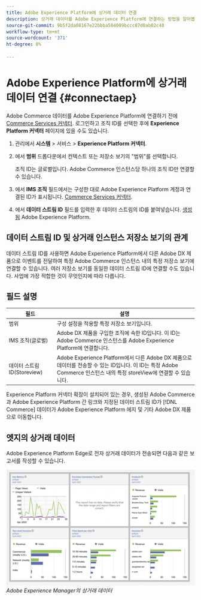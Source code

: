 ```yaml
---
title: Adobe Experience Platform에 상거래 데이터 연결
description: 상거래 데이터를 Adobe Experience Platform에 연결하는 방법을 알아봅니다.
source-git-commit: 9b5f2da08167e22bbba504009bccc87d0ab02c48
workflow-type: tm+mt
source-wordcount: '371'
ht-degree: 0%

---
```


# Adobe Experience Platform에 상거래 데이터 연결 {#connectaep}

Adobe Commerce 데이터를 Adobe Experience Platform에 연결하기 전에 [Commerce Services 커넥터](../landing/saas.md#organizationid). 로그인하고 조직 ID를 선택한 후에 **Experience Platform 커넥터** 페이지에 있을 수도 있습니다.

1. 관리에서 **시스템** > 서비스 > **Experience Platform 커넥터**.

1. 에서 **범위** 드롭다운에서 컨텍스트 또는 저장소 보기의 &quot;범위&quot;를 선택합니다.

   조직 ID는 글로벌입니다. Adobe Commerce 인스턴스당 하나의 조직 ID만 연결할 수 있습니다.

1. 에서 **IMS 조직** 필드에서는 구성한 대로 Adobe Experience Platform 계정과 연결된 ID가 표시됩니다. [Commerce Services 커넥터](../landing/saas.md#organizationid).

1. 에서 **데이터 스트림 ID** 필드를 입력한 후 데이터 스트림의 ID를 붙여넣습니다. [생성됨](https://experienceleague.adobe.com/docs/experience-platform/edge/fundamentals/datastreams.html) Adobe Experience Platform.

## 데이터 스트림 ID 및 상거래 인스턴스 저장소 보기의 관계

데이터 스트림 ID를 사용하면 Adobe Experience Platform에서 다른 Adobe DX 제품으로 이벤트를 전달하여 특정 Adobe Commerce 인스턴스 내의 특정 저장소 보기에 연결할 수 있습니다. 여러 저장소 보기를 동일한 데이터 스트림 ID에 연결할 수도 있습니다. 사업에 가장 적합한 것이 무엇인지에 따라 다릅니다.

## 필드 설명

| 필드 | 설명 |
|--- |--- |
| 범위 | 구성 설정을 적용할 특정 저장소 보기입니다. |
| IMS 조직(글로벌) | Adobe DX 제품을 구입한 조직에 속한 ID입니다. 이 ID는 Adobe Commerce 인스턴스를 Adobe Experience Platform에 연결합니다. |
| 데이터 스트림 ID(Storeview) | Adobe Experience Platform에서 다른 Adobe DX 제품으로 데이터를 전송할 수 있는 ID입니다. 이 ID는 특정 Adobe Commerce 인스턴스 내의 특정 storeView에 연결할 수 있습니다. |

Experience Platform 커넥터 확장이 설치되어 있는 경우, 생성된 Adobe Commerce과 Adobe Experience Platform 간 링크와 지정된 데이터 스트림 ID가 [!DNL Commerce] 데이터가 Adobe Experience Platform 에지 및 기타 Adobe DX 제품으로 이동합니다.

## 엣지의 상거래 데이터

Adobe Experience Platform Edge로 전자 상거래 데이터가 전송되면 다음과 같은 보고서를 작성할 수 있습니다.

![Adobe Experience Manager의 상거래 데이터](assets/aem-data-1.png)
_Adobe Experience Manager의 상거래 데이터_
